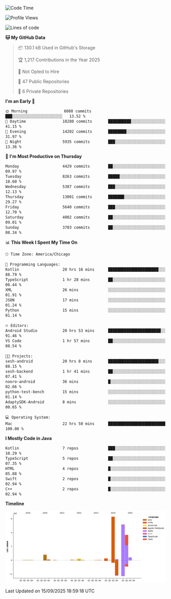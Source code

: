 <!--START_SECTION:waka-->
![Code Time](http://img.shields.io/badge/Code%20Time-1%2C502%20hrs%2047%20mins-blue)

![Profile Views](http://img.shields.io/badge/Profile%20Views-0-blue)

![Lines of code](https://img.shields.io/badge/From%20Hello%20World%20I%27ve%20Written-17.2%20million%20lines%20of%20code-blue)

**🐱 My GitHub Data** 

> 📦 130.1 kB Used in GitHub's Storage 
 > 
> 🏆 1,217 Contributions in the Year 2025
 > 
> 🚫 Not Opted to Hire
 > 
> 📜 47 Public Repositories 
 > 
> 🔑 6 Private Repositories 
 > 
**I'm an Early 🐤** 

```text
🌞 Morning                6008 commits        ███░░░░░░░░░░░░░░░░░░░░░░   13.52 % 
🌆 Daytime                18280 commits       ██████████░░░░░░░░░░░░░░░   41.15 % 
🌃 Evening                14202 commits       ████████░░░░░░░░░░░░░░░░░   31.97 % 
🌙 Night                  5935 commits        ███░░░░░░░░░░░░░░░░░░░░░░   13.36 % 
```
📅 **I'm Most Productive on Thursday** 

```text
Monday                   4429 commits        ██░░░░░░░░░░░░░░░░░░░░░░░   09.97 % 
Tuesday                  8263 commits        █████░░░░░░░░░░░░░░░░░░░░   18.60 % 
Wednesday                5387 commits        ███░░░░░░░░░░░░░░░░░░░░░░   12.13 % 
Thursday                 13001 commits       ███████░░░░░░░░░░░░░░░░░░   29.27 % 
Friday                   5640 commits        ███░░░░░░░░░░░░░░░░░░░░░░   12.70 % 
Saturday                 4002 commits        ██░░░░░░░░░░░░░░░░░░░░░░░   09.01 % 
Sunday                   3703 commits        ██░░░░░░░░░░░░░░░░░░░░░░░   08.34 % 
```


📊 **This Week I Spent My Time On** 

```text
🕑︎ Time Zone: America/Chicago

💬 Programming Languages: 
Kotlin                   20 hrs 16 mins      ██████████████████████░░░   88.79 % 
TypeScript               1 hr 28 mins        ██░░░░░░░░░░░░░░░░░░░░░░░   06.44 % 
XML                      26 mins             ░░░░░░░░░░░░░░░░░░░░░░░░░   01.91 % 
JSON                     17 mins             ░░░░░░░░░░░░░░░░░░░░░░░░░   01.24 % 
Python                   15 mins             ░░░░░░░░░░░░░░░░░░░░░░░░░   01.14 % 

🔥 Editors: 
Android Studio           20 hrs 53 mins      ███████████████████████░░   91.46 % 
VS Code                  1 hr 57 mins        ██░░░░░░░░░░░░░░░░░░░░░░░   08.54 % 

🐱‍💻 Projects: 
sesh-android             20 hrs 8 mins       ██████████████████████░░░   88.15 % 
sesh-backend             1 hr 41 mins        ██░░░░░░░░░░░░░░░░░░░░░░░   07.41 % 
nooro-android            36 mins             █░░░░░░░░░░░░░░░░░░░░░░░░   02.66 % 
python-test-bench        15 mins             ░░░░░░░░░░░░░░░░░░░░░░░░░   01.14 % 
AdaptySDK-Android        8 mins              ░░░░░░░░░░░░░░░░░░░░░░░░░   00.65 % 

💻 Operating System: 
Mac                      22 hrs 50 mins      █████████████████████████   100.00 % 
```

**I Mostly Code in Java** 

```text
Kotlin                   7 repos             ███░░░░░░░░░░░░░░░░░░░░░░   10.29 % 
TypeScript               5 repos             ██░░░░░░░░░░░░░░░░░░░░░░░   07.35 % 
HTML                     4 repos             █░░░░░░░░░░░░░░░░░░░░░░░░   05.88 % 
Swift                    2 repos             █░░░░░░░░░░░░░░░░░░░░░░░░   02.94 % 
C++                      2 repos             █░░░░░░░░░░░░░░░░░░░░░░░░   02.94 % 
```



**Timeline**

![Lines of Code chart](https://raw.githubusercontent.com/phanijsp/phanijsp/main/assets/bar_graph.png)


 Last Updated on 15/09/2025 18:59:18 UTC
<!--END_SECTION:waka-->
